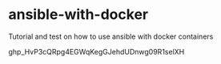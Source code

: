 # ansible-with-docker
Tutorial and test on how to use ansible with docker containers

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
